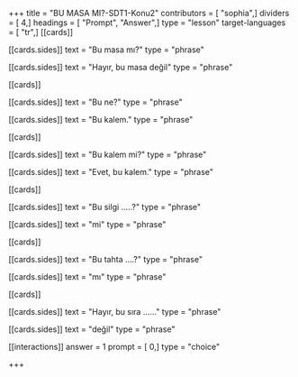+++
title = "BU MASA MI?-SDT1-Konu2"
contributors = [ "sophia",]
dividers = [ 4,]
headings = [ "Prompt", "Answer",]
type = "lesson"
target-languages = [ "tr",]
[[cards]]

[[cards.sides]]
text = "Bu masa mı?"
type = "phrase"

[[cards.sides]]
text = "Hayır, bu masa değil"
type = "phrase"

[[cards]]

[[cards.sides]]
text = "Bu ne?"
type = "phrase"

[[cards.sides]]
text = "Bu kalem."
type = "phrase"

[[cards]]

[[cards.sides]]
text = "Bu kalem mi?"
type = "phrase"

[[cards.sides]]
text = "Evet, bu kalem."
type = "phrase"

[[cards]]

[[cards.sides]]
text = "Bu silgi .....?"
type = "phrase"

[[cards.sides]]
text = "mi"
type = "phrase"

[[cards]]

[[cards.sides]]
text = "Bu tahta ....?"
type = "phrase"

[[cards.sides]]
text = "mı"
type = "phrase"

[[cards]]

[[cards.sides]]
text = "Hayır, bu sıra ......"
type = "phrase"

[[cards.sides]]
text = "değil"
type = "phrase"

[[interactions]]
answer = 1
prompt = [ 0,]
type = "choice"

+++
